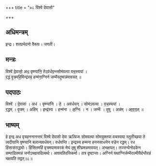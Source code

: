 +++
title = "०८ विश्वे देवासो"

+++
## अधिमन्त्रम्
इन्द्रः। शतप्रभेदनो वैरूपः। जगती।

## मन्त्रः
विश्वे॑ दे॒वासो॒ अध॒ वृष्ण्या॑नि॒ तेऽव॑र्धय॒न्त्सोम॑वत्या वच॒स्यया॑ ।  
र॒द्धं वृ॒त्रमहि॒मिन्द्र॑स्य॒ हन्म॑ना॒ग्निर्न जम्भै॑स्तृ॒ष्वन्न॑मावयत् ॥

## पदपाठः
विश्वे॑ । दे॒वासः॑ । अध॑ । वृष्ण्या॑नि । ते॒ । अव॑र्धयन् । सोम॑ऽवत्या । व॒च॒स्यया॑ ।  
र॒द्धम् । वृ॒त्रम् । अहि॑म् । इन्द्र॑स्य । हन्म॑ना । अ॒ग्निः । न । जम्भैः॑ । तृ॒षु । अन्न॑म् । आ॒व॒य॒त् ॥

## भाष्यम्
हे इन्द्र अध वृत्रहननानन्तरं विश्वे देवासो देवा ऋत्विजः सोमवत्या सोमयुक्तया वचस्यया स्तुतीच्छया ते त्वदीयानि वृष्ण्यानि बलान्यवर्धयन्। वर्धयन्ति। इन्द्रस्य हन्मना हननसाधनेन वज्रेन रद्धम्। रध हिंसासंराद्ध्योः। हिंसितमहिं वृत्रमपामावरकं मेघं तृषु शीघ्रमन्नमावयत्। अभक्षयत्। तज्जन्येनोदकेन सम्पादितमन्नं जनोऽभक्षयदित्यर्थः। आवयतिरत्तिकर्मा। तत्र दृष्टान्तः। अग्निर्न यथाग्निर्जम्भैरात्मीयैर्दन्तैरन्नं भक्षयति तद्वत्॥८॥